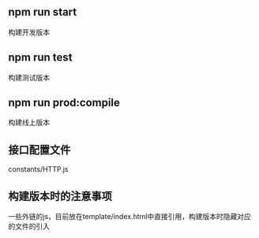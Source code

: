 ## npm run start
构建开发版本

## npm run test
构建测试版本

## npm run prod:compile
构建线上版本

## 接口配置文件
constants/HTTP.js

## 构建版本时的注意事项
一些外链的js，目前放在template/index.html中直接引用，构建版本时隐藏对应的文件的引入


